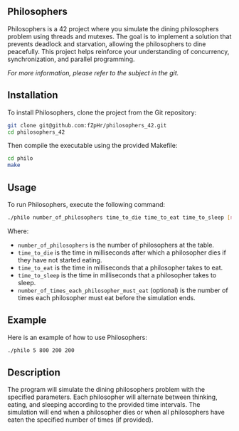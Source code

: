 ## Philosophers

Philosophers is a 42 project where you simulate the dining philosophers problem using threads and mutexes. The goal is to implement a solution that prevents deadlock and starvation, allowing the philosophers to dine peacefully. This project helps reinforce your understanding of concurrency, synchronization, and parallel programming.

*For more information, please refer to the subject in the git.*

## Installation

To install Philosophers, clone the project from the Git repository:

```bash
git clone git@github.com:fZpHr/philosophers_42.git
cd philosophers_42
```

Then compile the executable using the provided Makefile:

```bash
cd philo
make
```

## Usage

To run Philosophers, execute the following command:

```bash
./philo number_of_philosophers time_to_die time_to_eat time_to_sleep [number_of_times_each_philosopher_must_eat]
```

Where:
- `number_of_philosophers` is the number of philosophers at the table.
- `time_to_die` is the time in milliseconds after which a philosopher dies if they have not started eating.
- `time_to_eat` is the time in milliseconds that a philosopher takes to eat.
- `time_to_sleep` is the time in milliseconds that a philosopher takes to sleep.
- `number_of_times_each_philosopher_must_eat` (optional) is the number of times each philosopher must eat before the simulation ends.

## Example

Here is an example of how to use Philosophers:

```bash
./philo 5 800 200 200
```

## Description

The program will simulate the dining philosophers problem with the specified parameters. Each philosopher will alternate between thinking, eating, and sleeping according to the provided time intervals. The simulation will end when a philosopher dies or when all philosophers have eaten the specified number of times (if provided).
